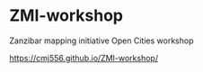 # ZMI-workshop
Zanzibar mapping initiative Open Cities workshop

https://cmj556.github.io/ZMI-workshop/
